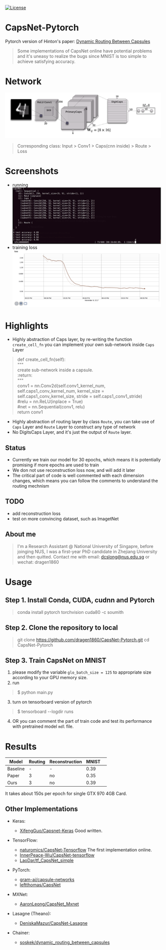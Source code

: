 [![License](https://img.shields.io/github/license/mashape/apistatus.svg?maxAge=2592000)](https://github.com/dragen1860/CapsNet-Pytorch.git)

# CapsNet-Pytorch
Pytorch version of Hinton's paper: [Dynamic Routing Between Capsules](https://arxiv.org/abs/1710.09829)
> Some implementations of CapsNet online have potential problems and it's uneasy to realize the bugs since MNIST is too simple to achieve satisfying accuracy.

# Network
![](res/model.png)
> Corresponding class: Input > Conv1 > Caps(cnn inside) > Route > Loss  

# Screenshots
- running
![](res/capsnet-cmd.png)
- training loss
![](res/train-loss.png)

# Highlights
- Highly abstraction of Caps layer, by re-writing the function `create_cell_fn` you can implement your own sub-network inside `Caps` Layer
>    def create_cell_fn(self):  
        	"""  
        	create sub-network inside a capsule.  
        	:return:  
        	"""  
        	conv1 = nn.Conv2d(self.conv1_kernel_num, self.caps1_conv_kernel_num, kernel_size = self.caps1_conv_kernel_size, stride = self.caps1_conv1_stride)  
        	#relu = nn.ReLU(inplace = True)  
        	#net = nn.Sequential(conv1, relu)  
        	return conv1  
- Highly abstraction of routing layer by class `Route`, you can take use of `Caps` Layer and `Route` Layer to construct any type of network
- No DigitsCaps Layer, and it's just the output of `Route` layer.

## Status

- Currently we train our model for 30 epochs, which means it is potentially promising if more epochs are used to train
- We don not use reconstruction loss now, and will add it later
- The critical part of code is well commented with each dimension changes, which means you can follow the comments to understand the routing mechnism

## TODO
- add reconstruction loss
- test on more convincing dataset, such as ImagetNet

## About me
> I'm a Research Assistant @ National University of Singapre, before joinging NUS, I was a first-year PhD candidate in Zhejiang University and then quitted.
Contact me with email: dcslong@nus.edu.sg or wechat: dragen1860

# Usage

## Step 1. Install Conda, CUDA, cudnn and Pytorch
>conda install pytorch torchvision cuda80 -c soumith

## Step 2. Clone the repository to local
>git clone https://github.com/dragen1860/CapsNet-Pytorch.git
>cd CapsNet-Pytorch

## Step 3. Train CapsNet on MNIST

1. please modify the variable `glo_batch_size = 125` to appropriate size according to your GPU memory size.
2. run
>$ python main.py
3. turn on tensorboard version of pytorch
>$ tensorboard --logdir runs 

4. OR you can comment the part of train code and test its performance with pretrained model `mdl` file.

# Results

| Model    | Routing | Reconstruction | MNIST |   |
|----------|---------|----------------|-------|---|
| Baseline | -       | -              | 0.39  |   |
| Paper    | 3       | no             | 0.35  |   |
| Ours     | 3       | no             | 0.39  |   |

It takes about 150s per epoch for single GTX 970 4GB Card.

## Other Implementations
- Keras:
  - [XifengGuo/Capsnet-Keras](https://github.com/XifengGuo/CapsNet-Keras) Good written.
- TensorFlow:
  - [naturomics/CapsNet-Tensorflow](https://github.com/naturomics/CapsNet-Tensorflow.git)  The first implementation online. 
  - [InnerPeace-Wu/CapsNet-tensorflow](https://github.com/InnerPeace-Wu/CapsNet-tensorflow)  
  - [LaoDar/tf_CapsNet_simple](https://github.com/LaoDar/tf_CapsNet_simple)

- PyTorch:  
  - [gram-ai/capsule-networks](https://github.com/gram-ai/capsule-networks) 
  - [leftthomas/CapsNet](https://github.com/leftthomas/CapsNet)
  
- MXNet:
  - [AaronLeong/CapsNet_Mxnet](https://github.com/AaronLeong/CapsNet_Mxnet)
  
- Lasagne (Theano):
  - [DeniskaMazur/CapsNet-Lasagne](https://github.com/DeniskaMazur/CapsNet-Lasagne)

- Chainer:
  - [soskek/dynamic_routing_between_capsules](https://github.com/soskek/dynamic_routing_between_capsules)